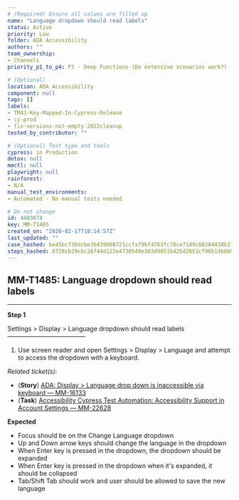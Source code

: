 ```yaml
---
# (Required) Ensure all values are filled up
name: "Language dropdown should read labels"
status: Active
priority: Low
folder: ADA Accessibility
authors: ""
team_ownership:
- Channels
priority_p1_to_p4: P3 - Deep Functions (Do extensive scenarios work?)

# (Optional)
location: ADA Accessibility
component: null
tags: []
labels:
- TM4J-Key-Mapped-In-Cypress-Release
- cy-prod
- fix-versions-not-empty-2022cleanup
tested_by_contributor: ""

# (Optional) Test type and tools
cypress: in Production
detox: null
mmctl: null
playwright: null
rainforest:
- N/A
manual_test_environments:
- Automated - No manual tests needed

# Do not change
id: 4403874
key: MM-T1485
created_on: "2020-02-17T18:14:57Z"
last_updated: ""
case_hashed: be45bc730dcbe3b439b08721ccfa79bf47b3fc70ce71d9c88284438b37f9ed38b0953d0e48c69923a5c162a21b5f2e07
steps_hashed: 8728cb29cbc26f44d122e4730540e383d9051b425d2851cf96b14b8b97f83611de4182223c69d8d2b9d16a395100a22d
---
```


<!-- (Auto-generated) Based on frontmatter's "key" and "name" -->

## MM-T1485: Language dropdown should read labels

---

**Step 1**

Settings > Display > Language dropdown should read labels\
–––––––––––––––––––––––––

1. Use screen reader and open Settings > Display > Language and attempt to access the dropdown with a keyboard.

_Related ticket(s):_

- (**Story**) [ADA: Display > Language drop down is inaccessible via keyboard — MM-16133](https://mattermost.atlassian.net/browse/MM-16133)
- (**Task**) [Accessibility Cypress Test Automation: Accessibility Support in Account Settings — MM-22628](https://mattermost.atlassian.net/browse/MM-22628)

**Expected**

- Focus should be on the Change Language dropdown
- Up and Down arrow keys should change the language in the dropdown
- When Enter key is pressed in the dropdown, the dropdown should be expanded
- When Enter key is pressed in the dropdown when it's expanded, it should be collapsed
- Tab/Shift Tab should work and user should be allowed to save the new language
